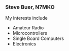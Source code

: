 ### Steve Buer, N7MKO

My interests include

* Amateur Radio
* Microcontrollers
* Single Board Computers
* Electronics
